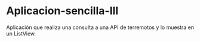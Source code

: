 # Aplicacion-sencilla-III

Aplicación que realiza una consulta a una API de terremotos y lo muestra en un ListView.


